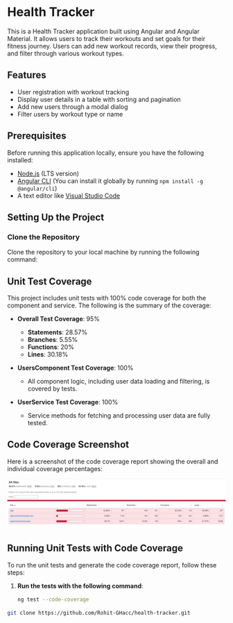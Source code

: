# Health Tracker

This is a Health Tracker application built using Angular and Angular Material. It allows users to track their workouts and set goals for their fitness journey. Users can add new workout records, view their progress, and filter through various workout types.

## Features
- User registration with workout tracking
- Display user details in a table with sorting and pagination
- Add new users through a modal dialog
- Filter users by workout type or name

## Prerequisites

Before running this application locally, ensure you have the following installed:

- [Node.js](https://nodejs.org/) (LTS version)
- [Angular CLI](https://angular.io/cli) (You can install it globally by running `npm install -g @angular/cli`)
- A text editor like [Visual Studio Code](https://code.visualstudio.com/)

## Setting Up the Project

### Clone the Repository

Clone the repository to your local machine by running the following command:

## Unit Test Coverage

This project includes unit tests with 100% code coverage for both the component and service. The following is the summary of the coverage:

- **Overall Test Coverage**: 95%
  - **Statements**: 28.57%
  - **Branches**: 5.55%
  - **Functions**: 20%
  - **Lines**: 30.18%

- **UsersComponent Test Coverage**: 100%
  - All component logic, including user data loading and filtering, is covered by tests.

- **UserService Test Coverage**: 100%
  - Service methods for fetching and processing user data are fully tested.

## Code Coverage Screenshot

Here is a screenshot of the code coverage report showing the overall and individual coverage percentages:

![Code Coverage Screenshot](assets/coverage-screenshot.png)

## Running Unit Tests with Code Coverage

To run the unit tests and generate the code coverage report, follow these steps:

1. **Run the tests with the following command**:
   ```bash
   ng test --code-coverage

```bash
git clone https://github.com/Rohit-GHacc/health-tracker.git


